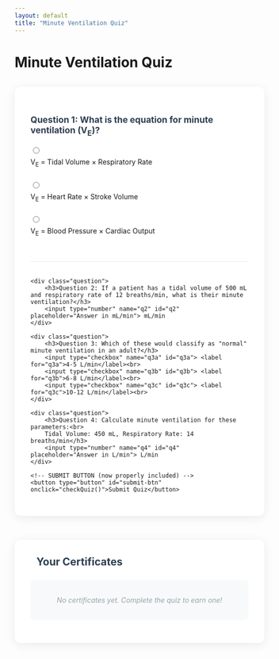 ```yaml
---
layout: default
title: "Minute Ventilation Quiz"
---
```


# Minute Ventilation Quiz

<form id="quiz-form">
    <div class="question">
        <h3>Question 1: What is the equation for minute ventilation (V<sub>E</sub>)?</h3>
        <input type="radio" name="q1" value="a" id="q1a"> <label for="q1a">V<sub>E</sub> = Tidal Volume × Respiratory Rate</label><br>
        <input type="radio" name="q1" value="b" id="q1b"> <label for="q1b">V<sub>E</sub> = Heart Rate × Stroke Volume</label><br>
        <input type="radio" name="q1" value="c" id="q1c"> <label for="q1c">V<sub>E</sub> = Blood Pressure × Cardiac Output</label><br>
    </div>

    <div class="question">
        <h3>Question 2: If a patient has a tidal volume of 500 mL and respiratory rate of 12 breaths/min, what is their minute ventilation?</h3>
        <input type="number" name="q2" id="q2" placeholder="Answer in mL/min"> mL/min
    </div>

    <div class="question">
        <h3>Question 3: Which of these would classify as "normal" minute ventilation in an adult?</h3>
        <input type="checkbox" name="q3a" id="q3a"> <label for="q3a">4-5 L/min</label><br>
        <input type="checkbox" name="q3b" id="q3b"> <label for="q3b">6-8 L/min</label><br>
        <input type="checkbox" name="q3c" id="q3c"> <label for="q3c">10-12 L/min</label><br>
    </div>

    <div class="question">
        <h3>Question 4: Calculate minute ventilation for these parameters:<br>
        Tidal Volume: 450 mL, Respiratory Rate: 14 breaths/min</h3>
        <input type="number" name="q4" id="q4" placeholder="Answer in L/min"> L/min
    </div>

    <!-- SUBMIT BUTTON (now properly included) -->
    <button type="button" id="submit-btn" onclick="checkQuiz()">Submit Quiz</button>
</form>

<div id="results" style="display:none;">
    <h2>Quiz Results</h2>
    <p>Your score: <span id="score">0</span>/4</p>
    <div id="feedback"></div>
    <button id="certificate-btn" onclick="generateCertificate()">Generate Certificate</button>
</div>

<!-- Certificate Gallery -->
<div id="cert-gallery">
    <h2><i class="fas fa-trophy"></i> Your Certificates</h2>
    <div id="cert-list">
        <p id="no-certs">No certificates yet. Complete the quiz to earn one!</p>
    </div>
</div>

<script src="https://cdnjs.cloudflare.com/ajax/libs/jspdf/2.5.1/jspdf.umd.min.js"></script>
<link rel="stylesheet" href="https://cdnjs.cloudflare.com/ajax/libs/font-awesome/6.0.0/css/all.min.css">

<script>


const CERT_STORAGE_KEYS = {
    primary: 'mv_certs_v3',
    backup: 'mv_certs_backup',
    legacy: 'mv_certificates' 
};

class CertificateManager {
    constructor() {
        this.loadedCertificates = [];
        this.migrateLegacyCerts();
        this.loadCertificates();
        
    }

    getAllCerts() {
        return this.loadedCertificates;
    }

    getCertsFromStorage(key) {
        try {
            return JSON.parse(localStorage.getItem(key)) || [];
        } catch {
            return [];
        }
    }

    renderCertificates() {
        const container = document.getElementById('cert-list');
        
        if (this.loadedCertificates.length === 0) {
            document.getElementById('no-certs').style.display = 'block';
            container.innerHTML = '';
            return;
        }

        document.getElementById('no-certs').style.display = 'none';
        container.innerHTML = this.loadedCertificates
            .map(cert => this.createCertCard(cert))
            .join('');
    }
    
    saveCertificate(cert) {
        if (!this.loadedCertificates.some(c => c.id === cert.id)) {
            this.loadedCertificates.unshift(cert);
        }
        
        localStorage.setItem(CERT_STORAGE_KEYS.primary, 
            JSON.stringify(this.loadedCertificates));
        localStorage.setItem(CERT_STORAGE_KEYS.backup, 
            JSON.stringify(this.loadedCertificates));
        
        this.renderCertificates();
    }

    migrateLegacyCerts() {
        const legacyCerts = this.getCertsFromStorage(CERT_STORAGE_KEYS.legacy);
        if (legacyCerts.length > 0) {
            legacyCerts.forEach(cert => this.saveCertificate(cert));
            localStorage.removeItem(CERT_STORAGE_KEYS.legacy);
        }
    }

    loadCertificates() {
        // Get from storage once
        const fromPrimary = this.getCertsFromStorage(CERT_STORAGE_KEYS.primary);
        const fromBackup = this.getCertsFromStorage(CERT_STORAGE_KEYS.backup);
        
        // Deduplicate by ID
        const certMap = new Map();
        [...fromPrimary, ...fromBackup].forEach(cert => {
            if (cert.id && !certMap.has(cert.id)) {
                certMap.set(cert.id, cert);
            }
        });
        
        this.loadedCertificates = Array.from(certMap.values())
            .sort((a, b) => b.timestamp - a.timestamp);
        
        this.renderCertificates();
    }
    
    createCertCard(cert) {
        return `
        <div class="cert-card" data-id="${cert.id}">
            <div class="cert-preview">
                <h3>${cert.name}</h3>
                <p>Earned: ${cert.date}</p>
                <p class="cert-id">ID: ${cert.id}</p>
            </div>
            <div class="cert-actions">
                <button onclick="certManager.downloadCert('${cert.id}')">
                    <i class="fas fa-download"></i> PDF
                </button>
                <button onclick="certManager.shareCert('${cert.id}')">
                    <i class="fas fa-share-alt"></i> Share
                </button>
            </div>
        </div>`;
    }

    downloadCert(certId) {
        const cert = this.getAllCerts().find(c => c.id === certId) || 
                    JSON.parse(localStorage.getItem(`cert_${certId}`));
        
        if (!cert) return;

        const { jsPDF } = window.jspdf;
        const doc = new jsPDF();
        
        // Certificate design
        doc.setFillColor(240, 240, 240);
        doc.rect(0, 0, doc.internal.pageSize.getWidth(), doc.internal.pageSize.getHeight(), 'F');
        doc.setTextColor(40, 40, 40);
        
        // Header
        doc.setFontSize(24);
        doc.text('Minute Ventilation Certification', 105, 30, { align: 'center' });
        
        // Body
        doc.setFontSize(16);
        doc.text('This certifies that', 105, 50, { align: 'center' });
        doc.setFontSize(24);
        doc.text(cert.name, 105, 70, { align: 'center' });
        doc.setFontSize(16);
        doc.text('has demonstrated proficiency in minute ventilation calculations', 105, 90, { align: 'center' });
        doc.text(`Completed on ${cert.date}`, 105, 110, { align: 'center' });
        
        // Footer
        doc.setFontSize(12);
        doc.text(`Verification ID: ${cert.id}`, 105, 140, { align: 'center' });
        doc.text(`Verify at: ${window.location.href}verify.html?id=${cert.id}`, 105, 150, { align: 'center' });
        
        doc.save(`MinuteVentilation_Certificate_${cert.id}.pdf`);
    }

    shareCert(certId) {
        const cert = this.getAllCerts().find(c => c.id === certId);
        if (navigator.share) {
            navigator.share({
                title: 'My Minute Ventilation Certificate',
                text: `I earned a certificate in minute ventilation calculations!`,
                url: `${window.location.href}?cert=${certId}`
            });
        } else {
            prompt('Copy this link to share:', `${window.location.href}?cert=${certId}`);
        }
    }

    hasCertificateForAttempt(name, score) {
        return this.getAllCerts().some(cert => 
            cert.name === name && 
            cert.score === score
        );
    }
}

// Initialize
const certManager = new CertificateManager();

// Quiz Validation Function
function checkQuiz() {
    // Correct answers
    const answers = {
        q1: "a",
        q2: 6000,
        q3: ["a", "b"],
        q4: 6.3
    };

    let score = 0;
    let feedback = [];

    // Validate Q1
    const q1 = document.querySelector('input[name="q1"]:checked');
    if (q1 && q1.value === answers.q1) {
        score++;
        feedback.push("<p>✓ Q1: Correct! V<sub>E</sub> = Tidal Volume × Respiratory Rate</p>");
    } else {
        feedback.push("<p>✗ Q1: The correct equation is V<sub>E</sub> = Tidal Volume × Respiratory Rate</p>");
    }

    // Validate Q2
    const q2 = parseFloat(document.getElementById('q2').value);
    if (q2 === answers.q2) {
        score++;
        feedback.push("<p>✓ Q2: Correct! 500 mL × 12 = 6000 mL/min</p>");
    } else {
        feedback.push(`<p>✗ Q2: Should be 6000 mL/min (500 × 12)</p>`);
    }

    // Validate Q3
    const q3a = document.getElementById('q3a').checked;
    const q3b = document.getElementById('q3b').checked;
    const q3c = document.getElementById('q3c').checked;
    if (q3a && q3b && !q3c) {
        score++;
        feedback.push("<p>✓ Q3: Correct! Both 4-5 L/min and 6-8 L/min are normal</p>");
    } else {
        feedback.push("<p>✗ Q3: Both 4-5 L/min and 6-8 L/min can be normal</p>");
    }

    // Validate Q4
    const q4 = parseFloat(document.getElementById('q4').value);
    if (q4 === answers.q4) {
        score++;
        feedback.push("<p>✓ Q4: Correct! 450 mL × 14 = 6.3 L/min</p>");
    } else {
        feedback.push("<p>✗ Q4: Should be 6.3 L/min (450 × 14 = 6300 mL = 6.3 L)</p>");
    }

    // Display results
    document.getElementById('score').textContent = score;
    document.getElementById('feedback').innerHTML = feedback.join('');
    document.getElementById('results').style.display = 'block';
    
    // Show certificate button if passed (3/4 or better)
    document.getElementById('certificate-btn').style.display = score >= 3 ? 'block' : 'none';
    
    // Scroll to results
    document.getElementById('results').scrollIntoView({ behavior: 'smooth' });
}

// Certificate Generation - Updated to prevent duplicates
function generateCertificate() {
    const name = prompt("Enter your name for the certificate:");
    if (!name) return;

    // Check if certificate already exists for this session
    const existingCerts = certManager.getAllCerts();
    const existingCert = existingCerts.find(cert => 
        cert.name === name && 
        cert.score === document.getElementById('score').textContent
    );

    if (existingCert) {
        if (confirm("You already have a certificate for this attempt. Download it again?")) {
            certManager.downloadCert(existingCert.id);
        }
        return;
    }

    const certData = {
        id: 'mv-' + Date.now().toString(36) + Math.random().toString(36).substr(2, 4),
        name: name,
        date: new Date().toLocaleDateString('en-US', { 
            year: 'numeric', 
            month: 'long', 
            day: 'numeric' 
        }),
        timestamp: Date.now(),
        score: document.getElementById('score').textContent + "/4",
        quizId: window.location.href + '-attempt-' + Date.now()
    };

    certManager.saveCertificate(certData);
    certManager.downloadCert(certData.id);
    certManager.loadCertificates();
}
</script>


<style>
/* ====== Main Quiz Container ====== */
#quiz-form {
    background: white;
    border-radius: 12px;
    padding: 2rem;
    margin: 2rem auto;
    box-shadow: 0 4px 20px rgba(0, 0, 0, 0.08);
    max-width: 800px;
}

/* ====== Questions & Inputs ====== */
.question {
    margin-bottom: 2rem;
    padding-bottom: 1.5rem;
    border-bottom: 1px solid #eaeaea;
}

.question h3 {
    color: #2c3e50;
    margin-bottom: 1rem;
    font-size: 1.1rem;
}

.question label {
    display: block;
    padding: 0.5rem 0;
    cursor: pointer;
    transition: color 0.2s;
}

.question label:hover {
    color: #3498db;
}

input[type="radio"],
input[type="checkbox"] {
    margin-right: 0.75rem;
}

input[type="number"] {
    padding: 0.5rem;
    border: 1px solid #ddd;
    border-radius: 6px;
    width: 120px;
    margin-top: 0.5rem;
}

/* ====== Buttons ====== */
#submit-btn {
    background: linear-gradient(135deg, #3498db, #2980b9);
    color: white;
    padding: 0.75rem 1.5rem;
    border: none;
    border-radius: 8px;
    font-size: 1rem;
    font-weight: 500;
    cursor: pointer;
    transition: all 0.3s ease;
    box-shadow: 0 2px 10px rgba(52, 152, 219, 0.3);
    display: block;
    margin: 2rem auto 0;
}

#submit-btn:hover {
    transform: translateY(-2px);
    box-shadow: 0 4px 15px rgba(52, 152, 219, 0.4);
}

#certificate-btn {
    background: linear-gradient(135deg, #2ecc71, #27ae60);
    color: white;
    padding: 0.75rem 1.5rem;
    border: none;
    border-radius: 8px;
    font-weight: 500;
    margin-top: 1.5rem;
    transition: all 0.3s ease;
}

#certificate-btn:hover {
    transform: translateY(-2px);
    box-shadow: 0 4px 15px rgba(46, 204, 113, 0.4);
}

/* ====== Results Section ====== */
#results {
    background: #f8fafc;
    border-radius: 12px;
    padding: 2rem;
    margin: 2rem auto;
    box-shadow: 0 4px 20px rgba(0, 0, 0, 0.05);
    max-width: 800px;
    border: 1px solid #eaeaea;
}

#results h2 {
    color: #2c3e50;
    margin-top: 0;
}

#feedback p {
    padding: 0.5rem;
    border-radius: 6px;
    margin: 0.5rem 0;
}

#feedback p:first-child {
    margin-top: 0;
}

/* ====== Certificate Gallery ====== */
#cert-gallery {
    background: white;
    border-radius: 12px;
    padding: 2rem;
    margin: 3rem auto;
    box-shadow: 0 4px 20px rgba(0, 0, 0, 0.08);
    max-width: 800px;
}

#cert-gallery h2 {
    color: #2c3e50;
    margin-top: 0;
    display: flex;
    align-items: center;
    gap: 0.75rem;
}

#cert-gallery h2 i {
    color: #f39c12;
}

#cert-list {
    margin-top: 1.5rem;
}

.cert-card {
    background: white;
    border-radius: 10px;
    padding: 1.5rem;
    margin-bottom: 1.5rem;
    display: flex;
    justify-content: space-between;
    align-items: center;
    box-shadow: 0 2px 10px rgba(0, 0, 0, 0.05);
    transition: all 0.3s ease;
    border: 1px solid #eaeaea;
}

.cert-card:hover {
    transform: translateY(-3px);
    box-shadow: 0 6px 15px rgba(0, 0, 0, 0.1);
    border-color: #3498db;
}

.cert-preview h3 {
    margin: 0 0 0.25rem;
    color: #2c3e50;
    font-size: 1.1rem;
}

.cert-preview p {
    margin: 0.25rem 0;
    color: #7f8c8d;
    font-size: 0.9rem;
}

.cert-id {
    font-family: 'Courier New', monospace;
    background: #f8f9fa;
    padding: 0.25rem 0.5rem;
    border-radius: 4px;
    font-size: 0.8rem;
    display: inline-block;
}

.cert-actions {
    display: flex;
    gap: 0.75rem;
}

.cert-actions button {
    background: linear-gradient(135deg, #3498db, #2980b9);
    color: white;
    border: none;
    padding: 0.5rem 1rem;
    border-radius: 6px;
    cursor: pointer;
    transition: all 0.3s ease;
    font-size: 0.9rem;
    display: flex;
    align-items: center;
    gap: 0.5rem;
}

.cert-actions button:last-child {
    background: linear-gradient(135deg, #9b59b6, #8e44ad);
}

.cert-actions button:hover {
    transform: translateY(-2px);
    box-shadow: 0 4px 8px rgba(0, 0, 0, 0.1);
}

#no-certs {
    color: #95a5a6;
    font-style: italic;
    text-align: center;
    padding: 2rem;
    background: #f8f9fa;
    border-radius: 8px;
}

/* ====== Responsive Design ====== */
@media (max-width: 768px) {
    .cert-card {
        flex-direction: column;
        align-items: flex-start;
        gap: 1rem;
    }
    
    .cert-actions {
        width: 100%;
        justify-content: flex-end;
    }
    
    #quiz-form,
    #results,
    #cert-gallery {
        padding: 1.5rem;
        margin: 1.5rem auto;
    }
}
</style>
